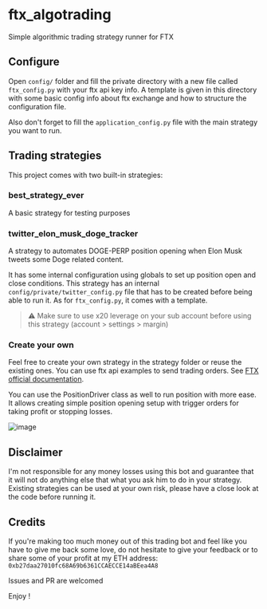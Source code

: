 # ftx_algotrading

Simple algorithmic trading strategy runner for FTX

## Configure

Open `config/` folder and fill the private directory with a new file called `ftx_config.py` with your ftx api key info.
A template is given in this directory with some basic config info about ftx exchange and how to structure the
configuration file.

Also don't forget to fill the `application_config.py` file with the main strategy you want to run.

## Trading strategies

This project comes with two built-in strategies:

### best_strategy_ever

A basic strategy for testing purposes

### twitter_elon_musk_doge_tracker

A strategy to automates DOGE-PERP position opening when Elon Musk tweets some Doge related content.

It has some internal configuration using globals to set up position open and close conditions. This strategy has an
internal `config/private/twitter_config.py` file that has to be created before being able to run it. As
for `ftx_config.py`, it comes with a template.

> :warning: Make sure to use x20 leverage on your sub account before using this strategy (account > settings > margin)

### Create your own

Feel free to create your own strategy in the strategy folder or reuse the existing ones. You can use ftx api examples to
send trading orders. See [FTX official documentation](https://docs.ftx.com/).

You can use the PositionDriver class as well to run position with more ease. It allows creating simple position opening
setup with trigger orders for taking profit or stopping losses.

![image](https://user-images.githubusercontent.com/6230724/119690499-0a9f4700-be4a-11eb-92f7-7259a13eedc2.png)

## Disclaimer

I'm not responsible for any money losses using this bot and guarantee that it will not do anything else that what you
ask him to do in your strategy. Existing strategies can be used at your own risk, please have a close look at the code
before running it.

## Credits

If you're making too much money out of this trading bot and feel like you have to give me back some love, do not
hesitate to give your feedback or to share some of your profit at my ETH address:
`0xb27daa27010fc68A69b6361CCAECCE14aBEea4A8`

Issues and PR are welcomed

Enjoy !